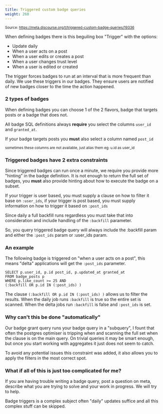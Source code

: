 ```yaml
---
title: Triggered custom badge queries
weight: 260
---
```


<small class="doc-source">Source: https://meta.discourse.org/t/triggered-custom-badge-queries/19336</small>

When defining badges there is this beguiling box "Trigger" with the options:

- Update daily
- When a user acts on a post 
- When a user edits or creates a post
- When a user changes trust level
- When a user is edited or created

The trigger forces badges to run at an interval that is more frequent than daily. We use these triggers in our badges. They ensure users are notified of new badges closer to the time the action happened.

### 2 types of badges

When defining badges you can choose 1 of the 2 flavors, badge that targets posts or a badge that does not.

All badge SQL definitions always **require** you select the columns `user_id` and `granted_at`. 

If your badge targets posts you **must** also select a column named `post_id` 

<small>sometimes these columns are not available, just alias them eg: u.id as user_id</small>


### Triggered badges have 2 extra constraints

Since triggered badges can run once a minute, we require you provide more "hinting" in the badge definition. It is not enough to return the full set of badges, you **must** also provide hinting about how to execute the badge on a subset. 

If your trigger is user based, you must supply a clause on how to filter it base on `:user_ids`, if your trigger is post based, you must supply information on how to trigger it based on `:post_ids` 

Since daily a full backfill runs regardless you must take that into consideration and include handling of the `:backfill` parameter. 

So, you query triggered badge query will always include the :backfill param and either the `:post_ids` param or :user_ids param.

### An example

The following badge is triggered on "when a user acts on a post", this means "delta" applications will get the `:post_ids` parameter.  

```
SELECT p.user_id, p.id post_id, p.updated_at granted_at
FROM badge_posts p
WHERE p.like_count >= 25 AND
(:backfill OR p.id IN (:post_ids) )
```

The clause `(:backfill OR p.id IN (:post_ids) )` allows us to filter the results. When the daily job runs `:backfill` is true so the entire set is scanned. When the delta jobs run `:backfill` is false and `:post_ids` is set. 

### Why can't this be done "automatically" 

Our badge grant query runs your badge query in a "subquery", I fount that often the postgres optimiser is tripping when and scanning the full set when the clause is on the main query. On trivial queries it may be smart enough, but once you start working with aggregates it just does not seem to catch.

To avoid any potential issues this constraint was added, it also allows you to apply the filters in the most correct spot. 

### What if all of this is just too complicated for me? 

If you are having trouble writing a badge query, post a question on meta, describe what you are trying to solve and your work in progress. We will try to help. 

Badge triggers is a complex subject often "daily" updates suffice and all this complex stuff can be skipped.
